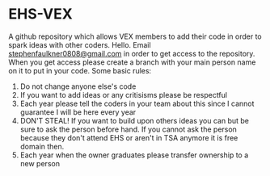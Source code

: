 # EHS-VEX
A github repository which allows VEX members to add their code in order to spark ideas with other coders.
Hello. Email stephenfaulkner0808@gmail.com in order to get access to the repository. 
When you get access please create a branch with your main person name on it to put in your code.
Some basic rules:
1. Do not change anyone else's code
2. If you want to add ideas or any critisisms please be respectful
3. Each year please tell the coders in your team about this since I cannot guarantee I will be here every year
4. DON'T STEAL! If you want to build upon others ideas you can but be sure to ask the person before hand. If you cannot ask the person because they don't attend EHS or aren't in TSA anymore it is free domain then.
5. Each year when the owner graduates please transfer ownership to a new person
